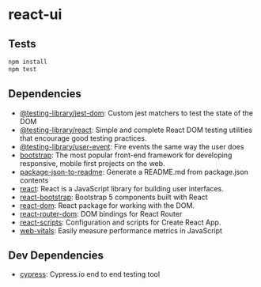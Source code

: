 # react-ui




## Tests

```sh
npm install
npm test
```

## Dependencies

- [@testing-library/jest-dom](https://ghub.io/@testing-library/jest-dom): Custom jest matchers to test the state of the DOM
- [@testing-library/react](https://ghub.io/@testing-library/react): Simple and complete React DOM testing utilities that encourage good testing practices.
- [@testing-library/user-event](https://ghub.io/@testing-library/user-event): Fire events the same way the user does
- [bootstrap](https://ghub.io/bootstrap): The most popular front-end framework for developing responsive, mobile first projects on the web.
- [package-json-to-readme](https://ghub.io/package-json-to-readme): Generate a README.md from package.json contents
- [react](https://ghub.io/react): React is a JavaScript library for building user interfaces.
- [react-bootstrap](https://ghub.io/react-bootstrap): Bootstrap 5 components built with React
- [react-dom](https://ghub.io/react-dom): React package for working with the DOM.
- [react-router-dom](https://ghub.io/react-router-dom): DOM bindings for React Router
- [react-scripts](https://ghub.io/react-scripts): Configuration and scripts for Create React App.
- [web-vitals](https://ghub.io/web-vitals): Easily measure performance metrics in JavaScript

## Dev Dependencies

- [cypress](https://ghub.io/cypress): Cypress.io end to end testing tool

